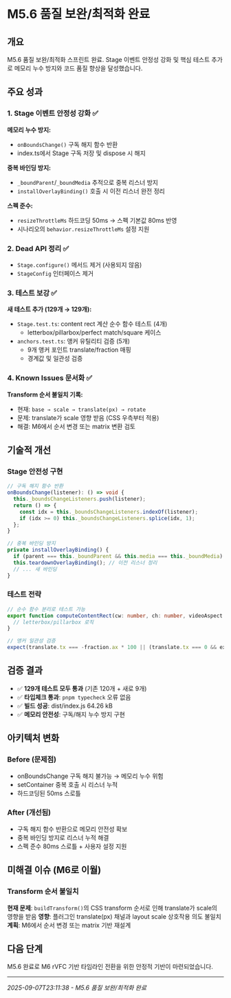 # M5.6 품질 보완/최적화 완료

## 개요
M5.6 품질 보완/최적화 스프린트 완료. Stage 이벤트 안정성 강화 및 핵심 테스트 추가로 메모리 누수 방지와 코드 품질 향상을 달성했습니다.

## 주요 성과

### 1. Stage 이벤트 안정성 강화 ✅
**메모리 누수 방지:**
- `onBoundsChange()` 구독 해지 함수 반환
- index.ts에서 Stage 구독 저장 및 dispose 시 해지

**중복 바인딩 방지:**
- `_boundParent`/`_boundMedia` 추적으로 중복 리스너 방지
- `installOverlayBinding()` 호출 시 이전 리스너 완전 정리

**스펙 준수:**
- `resizeThrottleMs` 하드코딩 50ms → 스펙 기본값 80ms 반영
- 시나리오의 `behavior.resizeThrottleMs` 설정 지원

### 2. Dead API 정리 ✅
- `Stage.configure()` 메서드 제거 (사용되지 않음)
- `StageConfig` 인터페이스 제거

### 3. 테스트 보강 ✅
**새 테스트 추가 (129개 → 129개):**
- `Stage.test.ts`: content rect 계산 순수 함수 테스트 (4개)
  - letterbox/pillarbox/perfect match/square 케이스
- `anchors.test.ts`: 앵커 유틸리티 검증 (5개)
  - 9개 앵커 포인트 translate/fraction 매핑
  - 경계값 및 일관성 검증

### 4. Known Issues 문서화 ✅
**Transform 순서 불일치 기록:**
- 현재: `base → scale → translate(px) → rotate`
- 문제: translate가 scale 영향 받음 (CSS 우측부터 적용)
- 해결: M6에서 순서 변경 또는 matrix 변환 검토

## 기술적 개선

### Stage 안전성 구현
```typescript
// 구독 해지 함수 반환
onBoundsChange(listener): () => void {
  this._boundsChangeListeners.push(listener);
  return () => {
    const idx = this._boundsChangeListeners.indexOf(listener);
    if (idx >= 0) this._boundsChangeListeners.splice(idx, 1);
  };
}

// 중복 바인딩 방지
private installOverlayBinding() {
  if (parent === this._boundParent && this.media === this._boundMedia) return;
  this.teardownOverlayBinding(); // 이전 리스너 정리
  // ... 새 바인딩
}
```

### 테스트 전략
```typescript
// 순수 함수 분리로 테스트 가능
export function computeContentRect(cw: number, ch: number, videoAspect: number): ContentRect {
  // letterbox/pillarbox 로직
}

// 앵커 일관성 검증  
expect(translate.tx === -fraction.ax * 100 || (translate.tx === 0 && expectedTx === 0)).toBe(true);
```

## 검증 결과
- ✅ **129개 테스트 모두 통과** (기존 120개 + 새로 9개)
- ✅ **타입체크 통과**: `pnpm typecheck` 오류 없음
- ✅ **빌드 성공**: dist/index.js 64.26 kB
- ✅ **메모리 안전성**: 구독/해지 누수 방지 구현

## 아키텍처 변화

### Before (문제점)
- onBoundsChange 구독 해지 불가능 → 메모리 누수 위험
- setContainer 중복 호출 시 리스너 누적
- 하드코딩된 50ms 스로틀

### After (개선됨)
- 구독 해지 함수 반환으로 메모리 안전성 확보
- 중복 바인딩 방지로 리스너 누적 해결
- 스펙 준수 80ms 스로틀 + 사용자 설정 지원

## 미해결 이슈 (M6로 이월)

### Transform 순서 불일치
**현재 문제**: `buildTransform()`의 CSS transform 순서로 인해 translate가 scale의 영향을 받음
**영향**: 플러그인 translate(px) 채널과 layout scale 상호작용 의도 불일치
**계획**: M6에서 순서 변경 또는 matrix 기반 재설계

## 다음 단계
M5.6 완료로 M6 rVFC 기반 타임라인 전환을 위한 안정적 기반이 마련되었습니다.

---
*2025-09-07T23:11:38 - M5.6 품질 보완/최적화 완료*